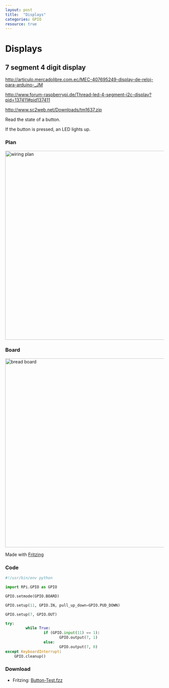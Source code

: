 ```yaml
---
layout: post
title:  "Displays"
categories: GPIO
resource: true
---
```


# Displays

## 7 segment 4 digit display

http://articulo.mercadolibre.com.ec/MEC-407695249-display-de-reloj-para-arduino-_JM

http://www.forum-raspberrypi.de/Thread-led-4-segment-i2c-display?pid=137411#pid137411

http://www.sc2web.net/Downloads/tm1637.zip

Read the state of a button.

If the button is pressed, an LED lights up.

### Plan

<div class="schaltplan">
	<img src="/images/fritzing/Button-Test_Schaltplan.svg" width="800" height="600" alt="wiring plan" /><br />
</div>

### Board

<img src="/images/fritzing/Button-Test_Steckplatine.svg" width="800" height="600" alt="bread board" /><br />

<p class="advert">Made with <a href="http://fritzing.org">Fritzing</a></p>

### Code

```python
#!/usr/bin/env python

import RPi.GPIO as GPIO

GPIO.setmode(GPIO.BOARD)

GPIO.setup(11, GPIO.IN, pull_up_down=GPIO.PUD_DOWN)

GPIO.setup(7, GPIO.OUT)

try:
         while True:
                 if (GPIO.input(11) == 1):
                        GPIO.output(7, 1)
                 else:
                        GPIO.output(7, 0)
except KeyboardInterrupt:
    GPIO.cleanup()
```

### Download

* Fritzing: [Button-Test.fzz](/images/fritzing/Button-Test.fzz)
